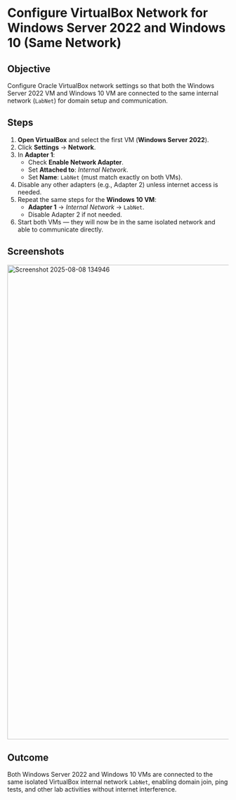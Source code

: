 # Configure VirtualBox Network for Windows Server 2022 and Windows 10 (Same Network)

## Objective
Configure Oracle VirtualBox network settings so that both the Windows Server 2022 VM and Windows 10 VM are connected to the same internal network (`LabNet`) for domain setup and communication.

## Steps
1. **Open VirtualBox** and select the first VM (**Windows Server 2022**).
2. Click **Settings** → **Network**.
3. In **Adapter 1**:
   - Check **Enable Network Adapter**.
   - Set **Attached to**: *Internal Network*.
   - Set **Name**: `LabNet` (must match exactly on both VMs).
4. Disable any other adapters (e.g., Adapter 2) unless internet access is needed.
5. Repeat the same steps for the **Windows 10 VM**:
   - **Adapter 1** → *Internal Network* → `LabNet`.
   - Disable Adapter 2 if not needed.
6. Start both VMs — they will now be in the same isolated network and able to communicate directly.

## Screenshots

<img width="1918" height="1079" alt="Screenshot 2025-08-08 134946" src="https://github.com/user-attachments/assets/315dda14-fe45-4c6f-9dbc-24f1f477bdcc" />

## Outcome
Both Windows Server 2022 and Windows 10 VMs are connected to the same isolated VirtualBox internal network `LabNet`, enabling domain join, ping tests, and other lab activities without internet interference.
